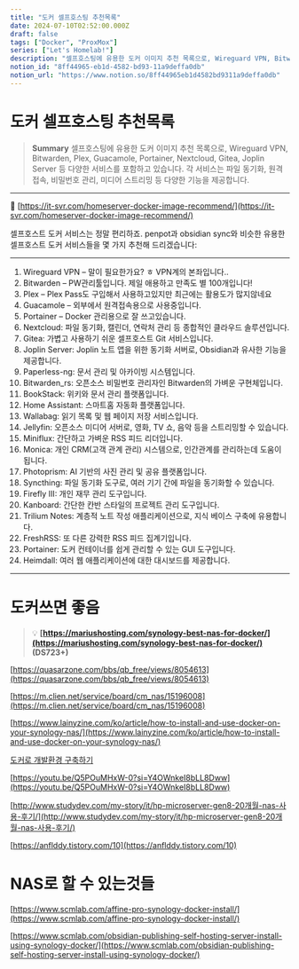 ```yaml
---
title: "도커 셀프호스팅 추천목록"
date: 2024-07-10T02:52:00.000Z
draft: false
tags: ["Docker", "ProxMox"]
series: ["Let's Homelab!"]
description: "셀프호스팅에 유용한 도커 이미지 추천 목록으로, Wireguard VPN, Bitwarden, Plex, Guacamole, Portainer, Nextcloud, Gitea, Joplin Server 등 다양한 서비스를 포함하고 있습니다. 각 서비스는 파일 동기화, 원격 접속, 비밀번호 관리, 미디어 스트리밍 등 다양한 기능을 제공합니다."
notion_id: "8ff44965-eb1d-4582-bd93-11a9deffa0db"
notion_url: "https://www.notion.so/8ff44965eb1d4582bd9311a9deffa0db"
---
```


# 도커 셀프호스팅 추천목록

> **Summary**
> 셀프호스팅에 유용한 도커 이미지 추천 목록으로, Wireguard VPN, Bitwarden, Plex, Guacamole, Portainer, Nextcloud, Gitea, Joplin Server 등 다양한 서비스를 포함하고 있습니다. 각 서비스는 파일 동기화, 원격 접속, 비밀번호 관리, 미디어 스트리밍 등 다양한 기능을 제공합니다.

---

🔗 [https://it-svr.com/homeserver-docker-image-recommend/](https://it-svr.com/homeserver-docker-image-recommend/)

셀프호스트 도커 서비스는 정말 편리하죠. penpot과 obsidian sync와 비슷한 유용한 셀프호스트 도커 서비스들을 몇 가지 추천해 드리겠습니다:


---

1. Wireguard VPN – 말이 필요한가요? ㅎ VPN계의 본좌입니다..
1. Bitwarden – PW관리툴입니다. 제일 애용하고 만족도 별 100개입니다!
1. Plex – Plex Pass도 구입해서 사용하고있지만 최근에는 활용도가 많지않네요
1. Guacamole – 외부에서 원격접속용으로 사용중입니다.
1. Portainer – Docker 관리용으로 잘 쓰고있습니다.
1. Nextcloud: 파일 동기화, 캘린더, 연락처 관리 등 종합적인 클라우드 솔루션입니다.
1. Gitea: 가볍고 사용하기 쉬운 셀프호스트 Git 서비스입니다.
1. Joplin Server: Joplin 노트 앱을 위한 동기화 서버로, Obsidian과 유사한 기능을 제공합니다.
1. Paperless-ng: 문서 관리 및 아카이빙 시스템입니다.
1. Bitwarden_rs: 오픈소스 비밀번호 관리자인 Bitwarden의 가벼운 구현체입니다.
1. BookStack: 위키와 문서 관리 플랫폼입니다.
1. Home Assistant: 스마트홈 자동화 플랫폼입니다.
1. Wallabag: 읽기 목록 및 웹 페이지 저장 서비스입니다.
1. Jellyfin: 오픈소스 미디어 서버로, 영화, TV 쇼, 음악 등을 스트리밍할 수 있습니다.
1. Miniflux: 간단하고 가벼운 RSS 피드 리더입니다.
1. Monica: 개인 CRM(고객 관계 관리) 시스템으로, 인간관계를 관리하는데 도움이 됩니다.
1. Photoprism: AI 기반의 사진 관리 및 공유 플랫폼입니다.
1. Syncthing: 파일 동기화 도구로, 여러 기기 간에 파일을 동기화할 수 있습니다.
1. Firefly III: 개인 재무 관리 도구입니다.
1. Kanboard: 간단한 칸반 스타일의 프로젝트 관리 도구입니다.
1. Trilium Notes: 계층적 노트 작성 애플리케이션으로, 지식 베이스 구축에 유용합니다.
1. FreshRSS: 또 다른 강력한 RSS 피드 집계기입니다.
1. Portainer: 도커 컨테이너를 쉽게 관리할 수 있는 GUI 도구입니다.
1. Heimdall: 여러 웹 애플리케이션에 대한 대시보드를 제공합니다.
---

# 도커쓰면 좋음

> 💡 **[https://mariushosting.com/synology-best-nas-for-docker/](https://mariushosting.com/synology-best-nas-for-docker/) (DS723+)**

[https://quasarzone.com/bbs/qb_free/views/8054613](https://quasarzone.com/bbs/qb_free/views/8054613)

[https://m.clien.net/service/board/cm_nas/15196008](https://m.clien.net/service/board/cm_nas/15196008)

[https://www.lainyzine.com/ko/article/how-to-install-and-use-docker-on-your-synology-nas/](https://www.lainyzine.com/ko/article/how-to-install-and-use-docker-on-your-synology-nas/)

[도커로 개발환경 구축하기](https://www.notion.so/36137e082f6a4281b300e4020ed659f4) 

[https://youtu.be/Q5POuMHxW-0?si=Y4OWnkeI8bLL8Dww](https://youtu.be/Q5POuMHxW-0?si=Y4OWnkeI8bLL8Dww)

[http://www.studydev.com/my-story/it/hp-microserver-gen8-20개월-nas-사용-후기/](http://www.studydev.com/my-story/it/hp-microserver-gen8-20개월-nas-사용-후기/)

[https://anflddy.tistory.com/10](https://anflddy.tistory.com/10)

# NAS로 할 수 있는것들

[https://www.scmlab.com/affine-pro-synology-docker-install/](https://www.scmlab.com/affine-pro-synology-docker-install/)

[https://www.scmlab.com/obsidian-publishing-self-hosting-server-install-using-synology-docker/](https://www.scmlab.com/obsidian-publishing-self-hosting-server-install-using-synology-docker/)

